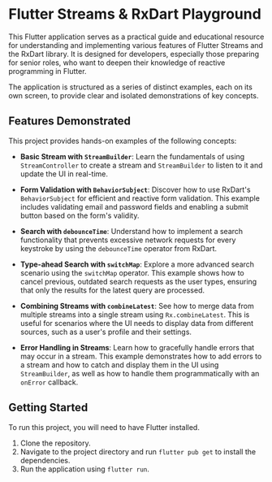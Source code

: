 # Flutter Streams & RxDart Playground

This Flutter application serves as a practical guide and educational resource for understanding and implementing various features of Flutter Streams and the RxDart library. It is designed for developers, especially those preparing for senior roles, who want to deepen their knowledge of reactive programming in Flutter.

The application is structured as a series of distinct examples, each on its own screen, to provide clear and isolated demonstrations of key concepts.

## Features Demonstrated

This project provides hands-on examples of the following concepts:

-   **Basic Stream with `StreamBuilder`**: Learn the fundamentals of using `StreamController` to create a stream and `StreamBuilder` to listen to it and update the UI in real-time.

-   **Form Validation with `BehaviorSubject`**: Discover how to use RxDart's `BehaviorSubject` for efficient and reactive form validation. This example includes validating email and password fields and enabling a submit button based on the form's validity.

-   **Search with `debounceTime`**: Understand how to implement a search functionality that prevents excessive network requests for every keystroke by using the `debounceTime` operator from RxDart.

-   **Type-ahead Search with `switchMap`**: Explore a more advanced search scenario using the `switchMap` operator. This example shows how to cancel previous, outdated search requests as the user types, ensuring that only the results for the latest query are processed.

-   **Combining Streams with `combineLatest`**: See how to merge data from multiple streams into a single stream using `Rx.combineLatest`. This is useful for scenarios where the UI needs to display data from different sources, such as a user's profile and their settings.

-   **Error Handling in Streams**: Learn how to gracefully handle errors that may occur in a stream. This example demonstrates how to add errors to a stream and how to catch and display them in the UI using `StreamBuilder`, as well as how to handle them programmatically with an `onError` callback.

## Getting Started

To run this project, you will need to have Flutter installed.

1.  Clone the repository.
2.  Navigate to the project directory and run `flutter pub get` to install the dependencies.
3.  Run the application using `flutter run`.
